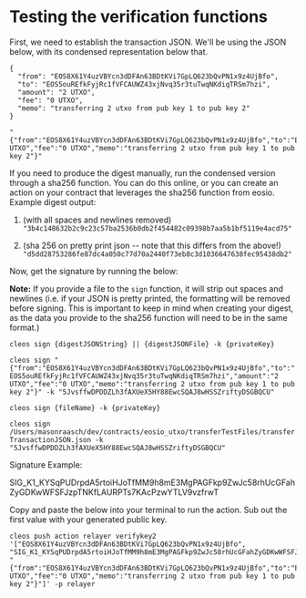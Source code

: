 # Testing the verification functions


First, we need to establish the transaction JSON. We'll be using the JSON below, with its condensed representation below that.
```
{
  "from": "EOS8X61Y4uzVBYcn3dDFAn63BDtKVi7GpLQ623bQvPN1x9z4UjBfo",
  "to": "EOS5ouREfkFyjRc1fVFCAUWZ43xjNvq35r3tuTwqNKdiqTRSm7hzi",
  "amount": "2 UTXO",
  "fee": "0 UTXO",
  "memo": "transferring 2 utxo from pub key 1 to pub key 2"
}
```


```
"{"from":"EOS8X61Y4uzVBYcn3dDFAn63BDtKVi7GpLQ623bQvPN1x9z4UjBfo","to":"EOS5ouREfkFyjRc1fVFCAUWZ43xjNvq35r3tuTwqNKdiqTRSm7hzi","amount":"2 UTXO","fee":"0 UTXO","memo":"transferring 2 utxo from pub key 1 to pub key 2"}"
```

If you need to produce the digest manually, run the condensed version through a sha256 function. You can do this online, or you can create an action on your contract
that leverages the sha256 function from eosio.
Example digest output:

1. (with all spaces and newlines removed) `"3b4c148632b2c9c23c57ba2536b0db2f454482c09398b7aa5b1bf5119e4acd75"`

2. (sha 256 on pretty print json -- note that this differs from the above!) `"d5dd28753286fe87dc4a050c77d70a2440f73eb8c3d1036647638fec95438db2"`


Now, get the signature by running the below:

**Note:** If you provide a file to the `sign` function, it will strip out spaces and newlines (i.e. if your JSON is pretty printed, the formatting will be removed before signing. This is important to keep in mind when creating your digest, as the data you provide to the sha256 function will need to be in the same format.)

`cleos sign {digestJSONString} || {digestJSONFile} -k {privateKey}`

`cleos sign "{"from":"EOS8X61Y4uzVBYcn3dDFAn63BDtKVi7GpLQ623bQvPN1x9z4UjBfo","to":"EOS5ouREfkFyjRc1fVFCAUWZ43xjNvq35r3tuTwqNKdiqTRSm7hzi","amount":"2 UTXO","fee":"0 UTXO","memo":"transferring 2 utxo from pub key 1 to pub key 2"}" -k "5JvsffwDPDDZLh3fAXUeX5HY88EwcSQAJ8wHSSZriftyDSGBQCU"`

`cleos sign {fileName} -k {privateKey}`

`cleos sign /Users/masonraasch/dev/contracts/eosio_utxo/transferTestFiles/transferTransactionJSON.json -k "5JvsffwDPDDZLh3fAXUeX5HY88EwcSQAJ8wHSSZriftyDSGBQCU"`

Signature Example:

SIG_K1_KYSqPUDrpdA5rtoiHJoTfMM9h8mE3MgPAGFkp9ZwJc58rhUcGFahZyGDKwWFSFJzpTNKfLAURPTs7KAcPzwYTLV9vzfrwT


Copy and paste the below into your terminal to run the action. Sub out the first value with your generated public key.
```
cleos push action relayer verifykey2 '["EOS8X61Y4uzVBYcn3dDFAn63BDtKVi7GpLQ623bQvPN1x9z4UjBfo", "SIG_K1_KYSqPUDrpdA5rtoiHJoTfMM9h8mE3MgPAGFkp9ZwJc58rhUcGFahZyGDKwWFSFJzpTNKfLAURPTs7KAcPzwYTLV9vzfrwT", "{"from":"EOS8X61Y4uzVBYcn3dDFAn63BDtKVi7GpLQ623bQvPN1x9z4UjBfo","to":"EOS5ouREfkFyjRc1fVFCAUWZ43xjNvq35r3tuTwqNKdiqTRSm7hzi","amount":"2 UTXO","fee":"0 UTXO","memo":"transferring 2 utxo from pub key 1 to pub key 2"}"]' -p relayer
```


